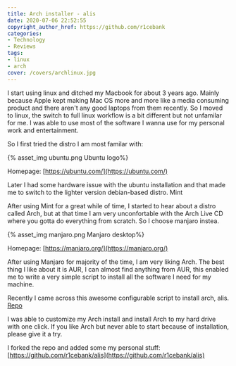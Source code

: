 ```yaml
---
title: Arch installer - alis
date: 2020-07-06 22:52:55
copyright_author_href: https://github.com/r1cebank
categories:
- Technology
- Reviews
tags:
- linux
- arch
cover: /covers/archlinux.jpg
---
```


I start using linux and ditched my Macbook for about 3 years ago. Mainly because Apple kept making Mac OS more and more like a media consuming product and there aren't any good laptops from them recently. So I moved to linux, the switch to full linux workflow is a bit different but not unfamilar for me. I was able to use most of the software I wanna use for my personal work and entertainment.

So I first tried the distro I am most familar with:

{% asset_img ubuntu.png Ubuntu logo%}

Homepage: [https://ubuntu.com/](https://ubuntu.com/)

Later I had some hardware issue with the ubuntu installation and that made me to switch to the lighter version debian-based distro. Mint

After using Mint for a great while of time, I started to hear about a distro called Arch, but at that time I am very unconfortable with the Arch Live CD where you gotta do everything from scratch. So I choose manjaro instea.

{% asset_img manjaro.png Manjaro desktop%}

Homepage: [https://manjaro.org/](https://manjaro.org/)

After using Manjaro for majority of the time, I am very liking Arch. The best thing I like about it is AUR, I can almost find anything from AUR, this enabled me to write a very simple script to install all the software I need for my machine.

Recently I came across this awesome configurable script to install arch, alis. [Repo](https://github.com/picodotdev/alis)

I was able to customize my Arch install and install Arch to my hard drive with one click. If you like Arch but never able to start because of installation, please give it a try.

I forked the repo and added some my personal stuff: [https://github.com/r1cebank/alis](https://github.com/r1cebank/alis)
